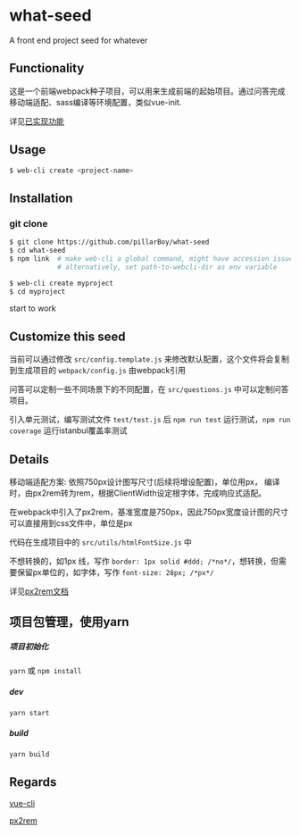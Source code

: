# what-seed 

A front end project seed for whatever 

## Functionality

这是一个前端webpack种子项目，可以用来生成前端的起始项目。通过问答完成移动端适配、sass编译等环境配置，类似vue-init.

详见[已实现功能](https://github.com/pillarBoy/what-seed/blob/master/%E5%B7%B2%E5%AE%9E%E7%8E%B0%E5%8A%9F%E8%83%BD%E5%88%97%E8%A1%A8.md)

## Usage

``` bash
$ web-cli create <project-name>
```

## Installation

### git clone

``` bash
$ git clone https://github.com/pillarBoy/what-seed
$ cd what-seed
$ npm link  # make web-cli a global command, might have accession issues.
            # alternatively, set path-to-webcli-dir as env variable

$ web-cli create myproject  
$ cd myproject
```

start to work

## Customize this seed

当前可以通过修改 `src/config.template.js` 来修改默认配置，这个文件将会复制到生成项目的 `webpack/config.js` 由webpack引用

问答可以定制一些不同场景下的不同配置，在 `src/questions.js` 中可以定制问答项目。

引入单元测试，编写测试文件 `test/test.js` 后 `npm run test` 运行测试，`npm run coverage` 运行istanbul覆盖率测试

## Details

移动端适配方案: 依照750px设计图写尺寸(后续将增设配置)，单位用px， 编译时，由px2rem转为rem，根据ClientWidth设定根字体，完成响应式适配。

在webpack中引入了px2rem，基准宽度是750px，因此750px宽度设计图的尺寸可以直接用到css文件中，单位是px

代码在生成项目中的 `src/utils/htmlFontSize.js`  中

不想转换的，如1px 线，写作 `border: 1px solid #ddd; /*no*/`，想转换，但需要保留px单位的，如字体，写作 ` font-size: 28px; /*px*/ `

详见[px2rem文档](https://github.com/songsiqi/px2rem)


## 项目包管理，使用yarn

##### 项目初始化

`yarn`
或 `npm install`

##### dev

`yarn start`

##### build

`yarn build`


## Regards

[vue-cli](https://github.com/vuejs/vue-cli)

[px2rem](https://github.com/songsiqi/px2rem)
